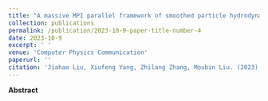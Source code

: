 ```yaml
---
title: "A massive MPI parallel framework of smoothed particle hydrodynamics with optimized memory management for extreme mechanics problems."
collection: publications
permalink: /publication/2023-10-9-paper-title-number-4
date: 2023-10-9
excerpt: ' '
venue: 'Computer Physics Communication'
paperurl: ''
citation: 'Jiahao Liu, Xiufeng Yang, Zhilang Zhang, Moubin Liu. (2023). &quot;A massive MPI parallel framework of smoothed particle hydrodynamics with optimized memory management for extreme mechanics problems.&quot; <i>Computer Physics Communication</i>. (Accepted).'
---
```


**Abstract**

<!-- [Download paper here](https://doi.org/10.32604/icces.2023.010056) -->
